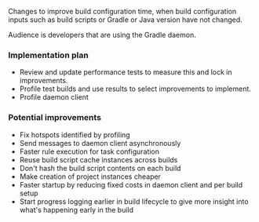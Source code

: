 Changes to improve build configuration time, when build configuration inputs such as build scripts or Gradle or Java version have not changed.

Audience is developers that are using the Gradle daemon.

### Implementation plan

- Review and update performance tests to measure this and lock in improvements.
- Profile test builds and use results to select improvements to implement.
- Profile daemon client

### Potential improvements 

- Fix hotspots identified by profiling
- Send messages to daemon client asynchronously
- Faster rule execution for task configuration
- Reuse build script cache instances across builds
- Don't hash the build script contents on each build
- Make creation of project instances cheaper
- Faster startup by reducing fixed costs in daemon client and per build setup 
- Start progress logging earlier in build lifecycle to give more insight into what's happening early in the build 
